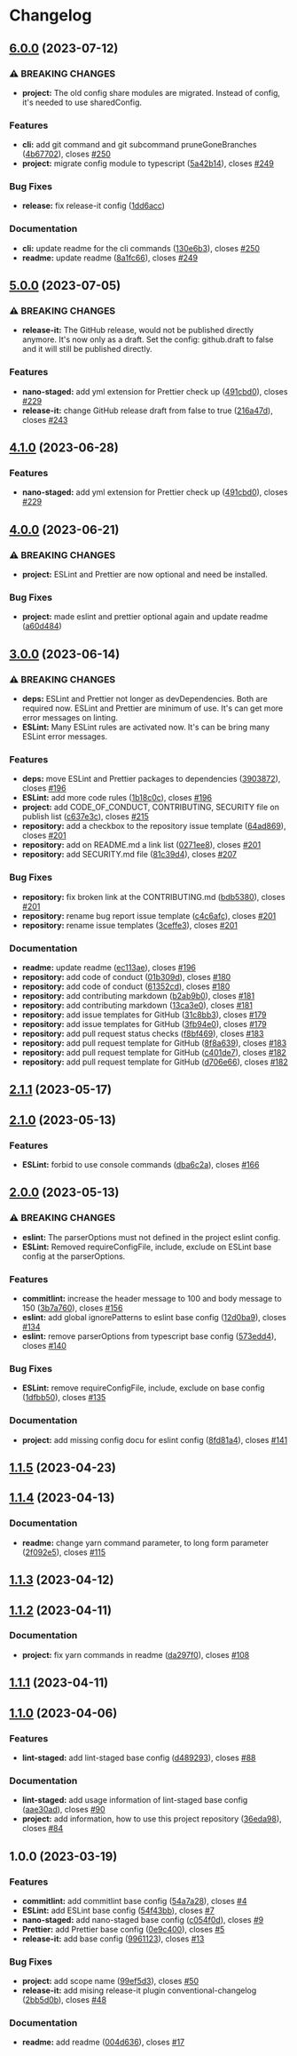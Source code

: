 # Changelog

## [6.0.0](https://github.com/DJBlackEagle/shared-project-tools/compare/5.0.0...6.0.0) (2023-07-12)

### ⚠ BREAKING CHANGES

- **project:** The old config share modules are migrated. Instead of config, it's needed to use
  sharedConfig.

### Features

- **cli:** add git command and git subcommand pruneGoneBranches ([4b67702](https://github.com/DJBlackEagle/shared-project-tools/commit/4b677022f61aa7c7597c34e5d964ce5200f6927f)), closes [#250](https://github.com/DJBlackEagle/shared-project-tools/issues/250)
- **project:** migrate config module to typescript ([5a42b14](https://github.com/DJBlackEagle/shared-project-tools/commit/5a42b14b34cdda966a9af78b9e71ac2219aaea52)), closes [#249](https://github.com/DJBlackEagle/shared-project-tools/issues/249)

### Bug Fixes

- **release:** fix release-it config ([1dd6acc](https://github.com/DJBlackEagle/shared-project-tools/commit/1dd6accaab637605f125e1746ce212b9cf238106))

### Documentation

- **cli:** update readme for the cli commands ([130e6b3](https://github.com/DJBlackEagle/shared-project-tools/commit/130e6b3317475a18e832a2666c01c8f89cb5e194)), closes [#250](https://github.com/DJBlackEagle/shared-project-tools/issues/250)
- **readme:** update readme ([8a1fc66](https://github.com/DJBlackEagle/shared-project-tools/commit/8a1fc66a73db8b49b219e4ee4d41bd0c801c363a)), closes [#249](https://github.com/DJBlackEagle/shared-project-tools/issues/249)

## [5.0.0](https://github.com/DJBlackEagle/shared-project-tools/compare/4.0.0...5.0.0) (2023-07-05)

### ⚠ BREAKING CHANGES

- **release-it:** The GitHub release, would not be published directly anymore. It's now only as a
  draft. Set the config: github.draft to false and it will still be published directly.

### Features

- **nano-staged:** add yml extension for Prettier check up ([491cbd0](https://github.com/DJBlackEagle/shared-project-tools/commit/491cbd0b1017f505f5edea4ef2a9a434ef0f491d)), closes [#229](https://github.com/DJBlackEagle/shared-project-tools/issues/229)
- **release-it:** change GitHub release draft from false to true ([216a47d](https://github.com/DJBlackEagle/shared-project-tools/commit/216a47da738cd33f0e6647031af0b204a51751eb)), closes [#243](https://github.com/DJBlackEagle/shared-project-tools/issues/243)

## [4.1.0](https://github.com/DJBlackEagle/shared-project-tools/compare/4.0.0...4.1.0) (2023-06-28)

### Features

- **nano-staged:** add yml extension for Prettier check up ([491cbd0](https://github.com/DJBlackEagle/shared-project-tools/commit/491cbd0b1017f505f5edea4ef2a9a434ef0f491d)), closes [#229](https://github.com/DJBlackEagle/shared-project-tools/issues/229)

## [4.0.0](https://github.com/DJBlackEagle/shared-project-tools/compare/3.0.0...4.0.0) (2023-06-21)

### ⚠ BREAKING CHANGES

- **project:** ESLint and Prettier are now optional and need be installed.

### Bug Fixes

- **project:** made eslint and prettier optional again and update readme ([a60d484](https://github.com/DJBlackEagle/shared-project-tools/commit/a60d484ae88722b35cd10375ae10d289ff424a03))

## [3.0.0](https://github.com/DJBlackEagle/shared-project-tools/compare/2.1.1...3.0.0) (2023-06-14)

### ⚠ BREAKING CHANGES

- **deps:** ESLint and Prettier not longer as devDependencies. Both are required now. ESLint
  and Prettier are minimum of use. It's can get more error messages on linting.
- **ESLint:** Many ESLint rules are activated now. It's can be bring many ESLint error messages.

### Features

- **deps:** move ESLint and Prettier packages to dependencies ([3903872](https://github.com/DJBlackEagle/shared-project-tools/commit/39038724e6e8e1b315a3af2e6238ccda4ca877b2)), closes [#196](https://github.com/DJBlackEagle/shared-project-tools/issues/196)
- **ESLint:** add more code rules ([1b18c0c](https://github.com/DJBlackEagle/shared-project-tools/commit/1b18c0c65d54be0b5fcf931ad8770da5974115cc)), closes [#196](https://github.com/DJBlackEagle/shared-project-tools/issues/196)
- **project:** add CODE_OF_CONDUCT, CONTRIBUTING, SECURITY file on publish list ([c637e3c](https://github.com/DJBlackEagle/shared-project-tools/commit/c637e3c66c5152368fecd363d93a5fd7a3325a84)), closes [#215](https://github.com/DJBlackEagle/shared-project-tools/issues/215)
- **repository:** add a checkbox to the repository issue template ([64ad869](https://github.com/DJBlackEagle/shared-project-tools/commit/64ad8698827128396e0525b0213d8cb519b88cd1)), closes [#201](https://github.com/DJBlackEagle/shared-project-tools/issues/201)
- **repository:** add on README.md a link list ([0271ee8](https://github.com/DJBlackEagle/shared-project-tools/commit/0271ee8f2990ef29de6b291bd847497e5b202cbc)), closes [#201](https://github.com/DJBlackEagle/shared-project-tools/issues/201)
- **repository:** add SECURITY.md file ([81c39d4](https://github.com/DJBlackEagle/shared-project-tools/commit/81c39d41c29dcbe9c178b2b9e82dae64832cd13b)), closes [#207](https://github.com/DJBlackEagle/shared-project-tools/issues/207)

### Bug Fixes

- **repository:** fix broken link at the CONTRIBUTING.md ([bdb5380](https://github.com/DJBlackEagle/shared-project-tools/commit/bdb5380ebe24b0ebfdd20241849a23bfbca25199)), closes [#201](https://github.com/DJBlackEagle/shared-project-tools/issues/201)
- **repository:** rename bug report issue template ([c4c6afc](https://github.com/DJBlackEagle/shared-project-tools/commit/c4c6afcaf7a959cbb60e2def35a01dc94e644bcb)), closes [#201](https://github.com/DJBlackEagle/shared-project-tools/issues/201)
- **repository:** rename issue templates ([3ceffe3](https://github.com/DJBlackEagle/shared-project-tools/commit/3ceffe3d3beeaf3baf6b212f4af6e33c871bb9d8)), closes [#201](https://github.com/DJBlackEagle/shared-project-tools/issues/201)

### Documentation

- **readme:** update readme ([ec113ae](https://github.com/DJBlackEagle/shared-project-tools/commit/ec113ae635d2b4265705ed4cb96215a5b580475c)), closes [#196](https://github.com/DJBlackEagle/shared-project-tools/issues/196)
- **repository:** add code of conduct ([01b309d](https://github.com/DJBlackEagle/shared-project-tools/commit/01b309de9322348b9d93f3ae21ea0aa5bda91552)), closes [#180](https://github.com/DJBlackEagle/shared-project-tools/issues/180)
- **repository:** add code of conduct ([61352cd](https://github.com/DJBlackEagle/shared-project-tools/commit/61352cdf56f8ffe9ee2c8c3bbd1af93c6707a5fa)), closes [#180](https://github.com/DJBlackEagle/shared-project-tools/issues/180)
- **repository:** add contributing markdown ([b2ab9b0](https://github.com/DJBlackEagle/shared-project-tools/commit/b2ab9b02e01182e7332582d33f814f623f252370)), closes [#181](https://github.com/DJBlackEagle/shared-project-tools/issues/181)
- **repository:** add contributing markdown ([13ca3e0](https://github.com/DJBlackEagle/shared-project-tools/commit/13ca3e0f0e53aa7fd3844999c9d3542abf63b8ce)), closes [#181](https://github.com/DJBlackEagle/shared-project-tools/issues/181)
- **repository:** add issue templates for GitHub ([31c8bb3](https://github.com/DJBlackEagle/shared-project-tools/commit/31c8bb3128cf420cd14316b9999a10fef4b53688)), closes [#179](https://github.com/DJBlackEagle/shared-project-tools/issues/179)
- **repository:** add issue templates for GitHub ([3fb94e0](https://github.com/DJBlackEagle/shared-project-tools/commit/3fb94e0db34009a6da8c06810b53bdb1b10a2f4a)), closes [#179](https://github.com/DJBlackEagle/shared-project-tools/issues/179)
- **repository:** add pull request status checks ([f8bf469](https://github.com/DJBlackEagle/shared-project-tools/commit/f8bf4692e7cecb6c655075960bd2f2816f48dfec)), closes [#183](https://github.com/DJBlackEagle/shared-project-tools/issues/183)
- **repository:** add pull request template for GitHub ([8f8a639](https://github.com/DJBlackEagle/shared-project-tools/commit/8f8a639ddcafc25a4219dba35fdb3032aa302be2)), closes [#183](https://github.com/DJBlackEagle/shared-project-tools/issues/183)
- **repository:** add pull request template for GitHub ([c401de7](https://github.com/DJBlackEagle/shared-project-tools/commit/c401de72862a4bda239fc5288745f5c17312870c)), closes [#182](https://github.com/DJBlackEagle/shared-project-tools/issues/182)
- **repository:** add pull request template for GitHub ([d706e66](https://github.com/DJBlackEagle/shared-project-tools/commit/d706e66dc825d46b91abfd5f068bd2976b31b7dd)), closes [#182](https://github.com/DJBlackEagle/shared-project-tools/issues/182)

## [2.1.1](https://github.com/DJBlackEagle/shared-project-tools/compare/2.1.0...2.1.1) (2023-05-17)

## [2.1.0](https://github.com/DJBlackEagle/shared-project-tools/compare/2.0.0...2.1.0) (2023-05-13)

### Features

- **ESLint:** forbid to use console commands ([dba6c2a](https://github.com/DJBlackEagle/shared-project-tools/commit/dba6c2a3fc3c7e9bd580ef8087d1577f22162c16)), closes [#166](https://github.com/DJBlackEagle/shared-project-tools/issues/166)

## [2.0.0](https://github.com/DJBlackEagle/shared-project-tools/compare/1.1.5...2.0.0) (2023-05-13)

### ⚠ BREAKING CHANGES

- **eslint:** The parserOptions must not defined in the project eslint config.
- **ESLint:** Removed requireConfigFile, include, exclude on ESLint base config at the
  parserOptions.

### Features

- **commitlint:** increase the header message to 100 and body message to 150 ([3b7a760](https://github.com/DJBlackEagle/shared-project-tools/commit/3b7a760ac458a829a955463b3dca57dea5f3a158)), closes [#156](https://github.com/DJBlackEagle/shared-project-tools/issues/156)
- **eslint:** add global ignorePatterns to eslint base config ([12d0ba9](https://github.com/DJBlackEagle/shared-project-tools/commit/12d0ba95d99bc34912fa1c8c4d0462f2feb2b8fb)), closes [#134](https://github.com/DJBlackEagle/shared-project-tools/issues/134)
- **eslint:** remove parserOptions from typescript base config ([573edd4](https://github.com/DJBlackEagle/shared-project-tools/commit/573edd4272f3adf00f37ad2e5f81d98f90f06e41)), closes [#140](https://github.com/DJBlackEagle/shared-project-tools/issues/140)

### Bug Fixes

- **ESLint:** remove requireConfigFile, include, exclude on base config ([1dfbb50](https://github.com/DJBlackEagle/shared-project-tools/commit/1dfbb501e6cd0dedf5622856279ebac2526b6112)), closes [#135](https://github.com/DJBlackEagle/shared-project-tools/issues/135)

### Documentation

- **project:** add missing config docu for eslint config ([8fd81a4](https://github.com/DJBlackEagle/shared-project-tools/commit/8fd81a40a1ded7fc940d94c10715f263a352a2e1)), closes [#141](https://github.com/DJBlackEagle/shared-project-tools/issues/141)

## [1.1.5](https://github.com/DJBlackEagle/shared-project-tools/compare/1.1.4...1.1.5) (2023-04-23)

## [1.1.4](https://github.com/DJBlackEagle/shared-project-tools/compare/1.1.3...1.1.4) (2023-04-13)

### Documentation

- **readme:** change yarn command parameter, to long form parameter ([2f092e5](https://github.com/DJBlackEagle/shared-project-tools/commit/2f092e5790640f784422d65dba143c0ab03a4c2c)), closes [#115](https://github.com/DJBlackEagle/shared-project-tools/issues/115)

## [1.1.3](https://github.com/DJBlackEagle/shared-project-tools/compare/1.1.2...1.1.3) (2023-04-12)

## [1.1.2](https://github.com/DJBlackEagle/shared-project-tools/compare/1.1.1...1.1.2) (2023-04-11)

### Documentation

- **project:** fix yarn commands in readme ([da297f0](https://github.com/DJBlackEagle/shared-project-tools/commit/da297f0c6ba656fcf7ac7b68bac5264e31e2a636)), closes [#108](https://github.com/DJBlackEagle/shared-project-tools/issues/108)

## [1.1.1](https://github.com/DJBlackEagle/shared-project-tools/compare/1.1.0...1.1.1) (2023-04-11)

## [1.1.0](https://github.com/DJBlackEagle/shared-project-tools/compare/1.0.0...1.1.0) (2023-04-06)

### Features

- **lint-staged:** add lint-staged base config ([d489293](https://github.com/DJBlackEagle/shared-project-tools/commit/d4892939d9d25c0943099aa1db71a8dc18936b6f)), closes [#88](https://github.com/DJBlackEagle/shared-project-tools/issues/88)

### Documentation

- **lint-staged:** add usage information of lint-staged base config ([aae30ad](https://github.com/DJBlackEagle/shared-project-tools/commit/aae30ade204036cc569706c9ae265ac230b3100e)), closes [#90](https://github.com/DJBlackEagle/shared-project-tools/issues/90)
- **project:** add information, how to use this project repository ([36eda98](https://github.com/DJBlackEagle/shared-project-tools/commit/36eda98947e6e851dc9eac50218b8226357e5f4a)), closes [#84](https://github.com/DJBlackEagle/shared-project-tools/issues/84)

## 1.0.0 (2023-03-19)

### Features

- **commitlint:** add commitlint base config ([54a7a28](https://github.com/DJBlackEagle/shared-project-tools/commit/54a7a28d993961b75e43796fc73373db70421911)), closes [#4](https://github.com/DJBlackEagle/shared-project-tools/issues/4)
- **ESLint:** add ESLint base config ([54f43bb](https://github.com/DJBlackEagle/shared-project-tools/commit/54f43bb26c21ccf5997509cd6d3c0ab77ca23fc8)), closes [#7](https://github.com/DJBlackEagle/shared-project-tools/issues/7)
- **nano-staged:** add nano-staged base config ([c054f0d](https://github.com/DJBlackEagle/shared-project-tools/commit/c054f0db6e55a48e9281c5aa93a009901d31cf18)), closes [#9](https://github.com/DJBlackEagle/shared-project-tools/issues/9)
- **Prettier:** add Prettier base config ([0e9c400](https://github.com/DJBlackEagle/shared-project-tools/commit/0e9c40038460f9e5166ba3b74a848fc45112e653)), closes [#5](https://github.com/DJBlackEagle/shared-project-tools/issues/5)
- **release-it:** add base config ([9961123](https://github.com/DJBlackEagle/shared-project-tools/commit/99611239389e5627386b2745837593528c03cbd3)), closes [#13](https://github.com/DJBlackEagle/shared-project-tools/issues/13)

### Bug Fixes

- **project:** add scope name ([99ef5d3](https://github.com/DJBlackEagle/shared-project-tools/commit/99ef5d3152c5de16bc6062e93b70d6d9e1fe1e43)), closes [#50](https://github.com/DJBlackEagle/shared-project-tools/issues/50)
- **release-it:** add mising release-it plugin conventional-changelog ([2bb5d0b](https://github.com/DJBlackEagle/shared-project-tools/commit/2bb5d0b4b0287c03a1a3bbef261bdae5d82f1a2a)), closes [#48](https://github.com/DJBlackEagle/shared-project-tools/issues/48)

### Documentation

- **readme:** add readme ([004d636](https://github.com/DJBlackEagle/shared-project-tools/commit/004d63654d11b2930994532b301dd1c2c5581c29)), closes [#17](https://github.com/DJBlackEagle/shared-project-tools/issues/17)
